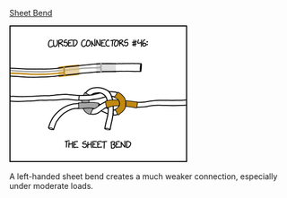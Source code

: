 [Sheet Bend](https://xkcd.com/2880)

![Sheet Bend](./random_comic.png)

A left-handed sheet bend creates a much weaker connection, especially under moderate loads.

